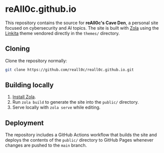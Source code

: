 # reAll0c.github.io

This repository contains the source for **reAll0c's Cave Den**, a personal site focused on cybersecurity and AI topics.  The site is built with [Zola](https://www.getzola.org/) using the [Linkita](https://github.com/salif/linkita) theme vendored directly in the `themes/` directory.

## Cloning

Clone the repository normally:

```bash
git clone https://github.com/reall0c/reall0c.github.io.git
```

## Building locally

1. [Install Zola](https://www.getzola.org/documentation/getting-started/installation/).
2. Run `zola build` to generate the site into the `public/` directory.
3. Serve locally with `zola serve` while editing.

## Deployment

The repository includes a GitHub Actions workflow that builds the site and deploys the contents of the `public/` directory to GitHub Pages whenever changes are pushed to the `main` branch.

